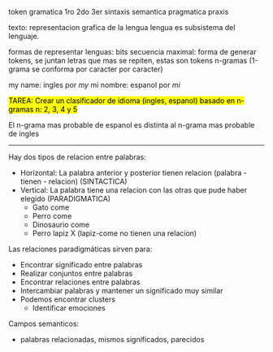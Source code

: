 token
gramatica
	1ro
	2do
	3er
sintaxis
semantica
pragmatica
	praxis


texto: representacion grafica de la lengua
lengua es subsistema del lenguaje.

formas de representar lenguas:
bits
secuencia maximal: forma de generar tokens, se juntan letras que mas se repiten, estas son tokens
n-gramas (1-grama se conforma por caracter por caracter)

my name: ingles por *my*
mi nombre: espanol por *mi*

<mark class="hltr-pink">TAREA:
Crear un clasificador de idioma (ingles, espanol) basado en n-gramas
n: 2, 3, 4 y 5</mark>

El n-grama mas probable de espanol es distinta al n-grama mas probable de ingles

___

Hay dos tipos de relacion entre palabras:
- Horizontal: La palabra anterior y posterior tienen relacion (palabra - tienen - relacion) (SINTACTICA)
- Vertical: La palabra tiene una relacion con las otras que pude haber elegido (PARADIGMATICA)
	- Gato come
	- Perro come
	- Dinosaurio come
	- Perro lapiz X (lapiz-come no tienen una relacion)

Las relaciones paradigmáticas sirven para:
- Encontrar significado entre palabras
- Realizar conjuntos entre palabras
- Encontrar relaciones entre palabras
- Intercambiar palabras y mantener un significado muy similar
- Podemos encontrar clusters
	- Identificar emociones

Campos semanticos:
- palabras relacionadas, mismos significados, parecidos

